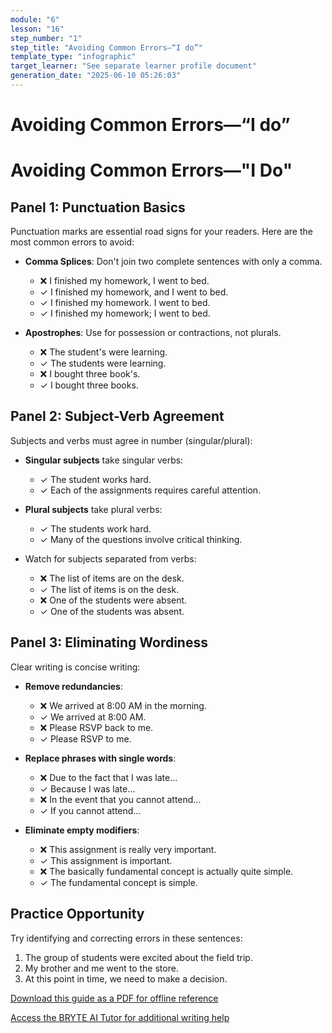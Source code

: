 ```yaml
---
module: "6"
lesson: "16"
step_number: "1"
step_title: "Avoiding Common Errors—“I do”"
template_type: "infographic"
target_learner: "See separate learner profile document"
generation_date: "2025-06-10 05:26:03"
---
```


# Avoiding Common Errors—“I do”

# Avoiding Common Errors—"I Do"

## Panel 1: Punctuation Basics
Punctuation marks are essential road signs for your readers. Here are the most common errors to avoid:

* **Comma Splices**: Don't join two complete sentences with only a comma.
  * ❌ I finished my homework, I went to bed.
  * ✓ I finished my homework, and I went to bed.
  * ✓ I finished my homework. I went to bed.
  * ✓ I finished my homework; I went to bed.

* **Apostrophes**: Use for possession or contractions, not plurals.
  * ❌ The student's were learning.
  * ✓ The students were learning.
  * ❌ I bought three book's.
  * ✓ I bought three books.

## Panel 2: Subject-Verb Agreement
Subjects and verbs must agree in number (singular/plural):

* **Singular subjects** take singular verbs:
  * ✓ The student works hard.
  * ✓ Each of the assignments requires careful attention.
  
* **Plural subjects** take plural verbs:
  * ✓ The students work hard.
  * ✓ Many of the questions involve critical thinking.
  
* Watch for subjects separated from verbs:
  * ❌ The list of items are on the desk.
  * ✓ The list of items is on the desk.
  * ❌ One of the students were absent.
  * ✓ One of the students was absent.

## Panel 3: Eliminating Wordiness
Clear writing is concise writing:

* **Remove redundancies**:
  * ❌ We arrived at 8:00 AM in the morning.
  * ✓ We arrived at 8:00 AM.
  * ❌ Please RSVP back to me.
  * ✓ Please RSVP to me.

* **Replace phrases with single words**:
  * ❌ Due to the fact that I was late...
  * ✓ Because I was late...
  * ❌ In the event that you cannot attend...
  * ✓ If you cannot attend...

* **Eliminate empty modifiers**:
  * ❌ This assignment is really very important.
  * ✓ This assignment is important.
  * ❌ The basically fundamental concept is actually quite simple.
  * ✓ The fundamental concept is simple.

## Practice Opportunity
Try identifying and correcting errors in these sentences:
1. The group of students were excited about the field trip.
2. My brother and me went to the store.
3. At this point in time, we need to make a decision.

[Download this guide as a PDF for offline reference](https://excelhs.org/resources/writing-guide)

[Access the BRYTE AI Tutor for additional writing help](https://excelhs.org/resources/bryte-ai)